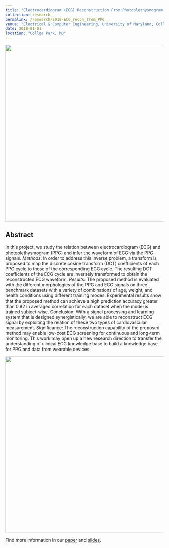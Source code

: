 ```yaml
---
title: "Electrocardiogram (ECG) Reconstruction From Photoplethysmogram (PPG)"
collection: research
permalink: /research/2018-ECG_recon_from_PPG
venue: "Electrical & Computer Engineering, University of Maryland, Collge Park"
date: 2018-01-01
location: "Collge Park, MD"
---
```


<img src="http://zhuqiangumd.github.io/images/CircularSys.png" width="560">

Abstract
---------
In this project, we study the relation between electrocardiogram (ECG) and photoplethysmogram (PPG) and infer the waveform of ECG via the PPG signals.  *Methods*: In order to address this inverse problem, a transform is proposed to map the discrete cosine transform (DCT) coefficients of each PPG cycle to those of the corresponding ECG cycle. The resulting DCT coefficients of the ECG cycle are inversely transformed to obtain the reconstructed ECG waveform. *Results*: The proposed method is evaluated with the different morphologies of the PPG and ECG signals on three benchmark datasets with a variety of combinations of age, weight, and health conditions using different training modes. Experimental results show that the proposed method can achieve a high prediction accuracy greater than 0.92 in averaged correlation for each dataset when the model is trained subject-wise. Conclusion: With a signal processing and learning system that is designed synergistically, we are able to reconstruct ECG signal by exploiting the relation of these two types of cardiovascular measurement. Significance: The reconstruction capability of the proposed method may enable low-cost ECG screening for continuous and long-term monitoring. This work may open up a new research direction to transfer the understanding of clinical ECG knowledge base to build a knowledge base for PPG and data from wearable devices.

<img src="http://zhuqiangumd.github.io/images/ppg2ecg_sysdiag.png" width="560">

Find more information in our [paper](https://arxiv.org/abs/1904.10481) and [slides](https://sigport.org/documents/ecg-reconstruction-ppg-pilot-study).
